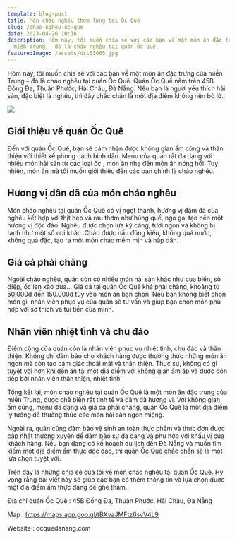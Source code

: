 ```yaml
---
template: blog-post
title: Món cháo nghêu thơm lừng tại Ốc Quê
slug: /chao-ngheu-oc-que
date: 2023-04-26 10:16
description: Hôm nay, tôi muốn chia sẻ với các bạn về một món ăn đặc trưng của
  miền Trung – đó là cháo nghêu tại quán Ốc Quê
featuredImage: /assets/dsc03065.jpg
---
```

Hôm nay, tôi muốn chia sẻ với các bạn về một món ăn đặc trưng của miền Trung – đó là cháo nghêu tại quán Ốc Quê. Quán Ốc Quê nằm trên 45B Đống Đa, Thuận Phước, Hải Châu, Đà Nẵng. Nếu bạn là người yêu thích hải sản, đặc biệt là nghêu, thì đây chắc chắn là một địa điểm không nên bỏ lỡ.

![](/assets/dsc03065.jpg)

## Giới thiệu về quán Ốc Quê

Đến với quán Ốc Quê, bạn sẽ cảm nhận được không gian ấm cúng và thân thiện với thiết kế phong cách bình dân. Menu của quán rất đa dạng với nhiều món hải sản từ các loại ốc , món ăn nhẹ đến món ăn nóng hổi. Tuy nhiên, món ăn mà tôi muốn giới thiệu đến các bạn chính là cháo nghêu.

## H﻿ương vị dân dã của món cháo nghêu

Món cháo nghêu tại quán Ốc Quê có vị ngọt thanh, hương vị đậm đà của nghêu kết hợp với thịt heo và rau thơm như húng quế, ngò gai tạo nên một hương vị độc đáo. Nghêu được chọn lựa kỹ càng, tươi ngon và không bị tanh như một số nơi khác. Cháo được nấu đúng kiểu, không quá nước, không quá đặc, tạo ra một món cháo mềm mịn và hấp dẫn.

## G﻿iá cả phải chăng

Ngoài cháo nghêu, quán còn có nhiều món hải sản khác như cua biển, sò điệp, ốc len xào dừa… Giá cả tại quán Ốc Quê khá phải chăng, khoảng từ 50.000đ đến 150.000đ tùy vào món ăn bạn chọn. Nếu bạn không biết chọn món gì, nhân viên phục vụ của quán sẽ tư vấn và giúp bạn chọn món phù hợp với sở thích và túi tiền của mình.

## N﻿hân viên nhiệt tình và chu đáo

Điểm cộng của quán còn là nhân viên phục vụ nhiệt tình, chu đáo và thân thiện. Không chỉ đảm bảo cho khách hàng được thưởng thức những món ăn ngon mà còn tạo cảm giác thoải mái và thân thiện. Thực sự, không có gì tuyệt vời hơn khi đến ăn tại một địa điểm với không gian ấm áp và được đón tiếp bởi nhân viên thân thiện, nhiệt tình

Tổng kết lại, món cháo nghêu tại quán Ốc Quê là một món ăn đặc trưng của miền Trung, được chế biến rất tinh tế và đậm đà hương vị. Với không gian ấm cúng, menu đa dạng và giá cả phải chăng, quán Ốc Quê là một địa điểm lý tưởng để thưởng thức các món hải sản ngon miệng.

Ngoài ra, quán cũng đảm bảo vệ sinh an toàn thực phẩm và thực đơn được cập nhật thường xuyên để đảm bảo sự đa dạng và phù hợp với khẩu vị của khách hàng. Nếu bạn đang có kế hoạch du lịch đến Đà Nẵng và muốn tìm kiếm một địa điểm ẩm thực độc đáo, thì quán Ốc Quê chắc chắn sẽ là một lựa chọn tuyệt vời.

Trên đây là những chia sẻ của tôi về món cháo nghêu tại quán Ốc Quê. Hy vọng rằng bài viết này sẽ giúp các bạn có thêm thông tin và lựa chọn được một địa điểm ẩm thực đáng để ghé thăm.

Địa chỉ quán Ốc Quê : 45B Đống Đa, Thuận Phước, Hải Châu, Đà Nẵng

M﻿ap : https://maps.app.goo.gl/tBXvaJMFtz6svV4L9

Website : ocquedanang.com